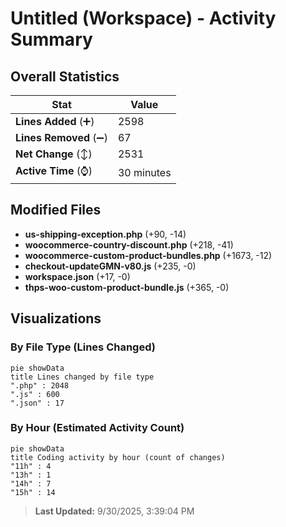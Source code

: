 # Untitled (Workspace) - Activity Summary 

## Overall Statistics

| Stat                   | Value                                                             |
| ---------------------- | ----------------------------------------------------------------- |
| **Lines Added** (➕)   | 2598                                          |
| **Lines Removed** (➖) | 67                                        |
| **Net Change** (↕)    | 2531                |
| **Active Time** (⌚)   | 30 minutes |


## Modified Files
- **us-shipping-exception.php** (+90, -14)
- **woocommerce-country-discount.php** (+218, -41)
- **woocommerce-custom-product-bundles.php** (+1673, -12)
- **checkout-updateGMN-v80.js** (+235, -0)
- **workspace.json** (+17, -0)
- **thps-woo-custom-product-bundle.js** (+365, -0)

## Visualizations

### By File Type (Lines Changed)

```mermaid
pie showData
title Lines changed by file type
".php" : 2048
".js" : 600
".json" : 17
```

### By Hour (Estimated Activity Count)

```mermaid
pie showData
title Coding activity by hour (count of changes)
"11h" : 4
"13h" : 1
"14h" : 7
"15h" : 14
```


> **Last Updated:** 9/30/2025, 3:39:04 PM